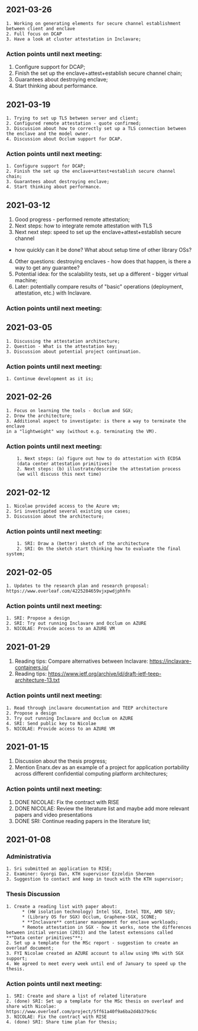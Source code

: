 ## 2021-03-26
    1. Working on generating elements for secure channel establishment between client and enclave
    2. Full focus on DCAP
    3. Have a look at cluster attestation in Inclavare;

### Action points until next meeting:
   1. Configure support for DCAP;
   2. Finish the set up the enclave+attest+establish secure channel chain;
   3. Guarantees about destroying enclave;
   4. Start thinking about performance.


## 2021-03-19
    1. Trying to set up TLS between server and client;
    2. Configured remote attestation - quote confirmed;
    3. Discussion about how to correctly set up a TLS connection between the enclave and the model owner.
    4. Discussion about Occlum support for DCAP.

### Action points until next meeting:
    1. Configure support for DCAP;
    2. Finish the set up the enclave+attest+establish secure channel chain;
    3. Guarantees about destroying enclave;
    4. Start thinking about performance.


## 2021-03-12
  1. Good progress - performed remote attestation;
  2. Next steps: how to integrate remote attestation with TLS
  3. Next next step: speed to set up the enclave+attest+establish secure channel
  - how quickly can it be done?
  What about setup time of other library OSs?
  4. Other questions: destroying enclaves - how does that happen, is there a
  way to get any guarantee?
  5. Potential idea: for the scalability tests, set up a different - bigger virtual machine;
  6. Later: potentially compare results of "basic" operations (deployment, attestation, etc.)
  with Inclavare.

### Action points until next meeting:


## 2021-03-05
    1. Discussing the attestation architecture;
    2. Question - What is the attestation key;
    3. Discussion about potential project continuation.

### Action points until next meeting:
    1. Continue development as it is;




## 2021-02-26
    1. Focus on learning the tools - Occlum and SGX;
    2. Drew the architecture;
    3. Additional aspect to investigate: is there a way to terminate the enclave
    in a "lightweight" way (without e.g. terminating the VM).

### Action points until next meeting:
        1. Next steps: (a) figure out how to do attestation with ECDSA
        (data center attestation primitives)
        2. Next steps: (b) illustrate/describe the attestation process
        (we will discuss this next time)

## 2021-02-12
    1. Nicolae provided access to the Azure vm;
    2. Sri investigated several existing use cases;
    3. Discussion about the architecture;

### Action points until next meeting:
        1. SRI: Draw a (better) sketch of the architecture
        2. SRI: On the sketch start thinking how to evaluate the final system;


## 2021-02-05

    1. Updates to the research plan and research proposal: https://www.overleaf.com/4225284659vjxpwdjphhfn

### Action points until next meeting:
    1. SRI: Propose a design
    2. SRI: Try out running Inclavare and Occlum on AZURE
    3. NICOLAE: Provide access to an AZURE VM


## 2021-01-29
  1. Reading tips: Compare alternatives between Inclavare: https://inclavare-containers.io/
  2. Reading tips: https://www.ietf.org/archive/id/draft-ietf-teep-architecture-13.txt


### Action points until next meeting:
    1. Read through inclavare documentation and TEEP architecture
    2. Propose a design
    3. Try out running Inclavare and Occlum on AZURE
    4. SRI: Send public key to Nicolae  
    5. NICOLAE: Provide access to an AZURE VM



## 2021-01-15
  1. Discussion about the thesis progress;
  2. Mention Enarx.dev as an example of a project for application portability across different confidential computing platform architectures;

### Action points until next meeting:
  1. DONE NICOLAE: Fix the contract with RISE
  2. DONE NICOLAE: Review the literature list and maybe add more relevant papers and video presentations
  3. DONE SRI: Continue reading papers in the literature list;


## 2021-01-08

### Administrativia
    1. Sri submitted an application to RISE;
    2. Examiner: Gyorgi Dan, KTH supervisor Ezzeldin Shereen
    3. Suggestion to contact and keep in touch with the KTH supervisor;

### Thesis Discussion
    1. Create a reading list with paper about:
          * (HW isolation technology) Intel SGX, Intel TDX, AMD SEV;
          * (Library OS for SGX) Occlum, Graphene-SGX, SCONE;
          * **Inclavare** contianer management for enclave workloads;
          * Remote attestation in SGX - how it works, note the differences between initial version (2013) and the latest extensions called **"Data center primitives"**;
    2. Set up a template for the MSc report - suggestion to create an overleaf document;
    3. FYI Nicolae created an AZURE account to allow using VMs with SGX support;
    4. We agreed to meet every week until end of January to speed up the thesis.

### Action points until next meeting:
    1. SRI: Create and share a list of related literature
    2. (done) SRI: Set up a template for the MSc thesis on overleaf and share with Nicolae: https://www.overleaf.com/project/5ff61a40f9a6ba2d4b379c6c
    3. NICOLAE: Fix the contract with RISE
    4. (done) SRI: Share time plan for thesis;
